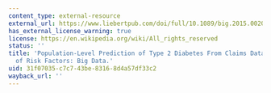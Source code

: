 ```yaml
---
content_type: external-resource
external_url: https://www.liebertpub.com/doi/full/10.1089/big.2015.0020
has_external_license_warning: true
license: https://en.wikipedia.org/wiki/All_rights_reserved
status: ''
title: 'Population-Level Prediction of Type 2 Diabetes From Claims Data and Analysis
  of Risk Factors: Big Data.'
uid: 31f07035-c7c7-43be-8316-8d4a57df33c2
wayback_url: ''
---
```

